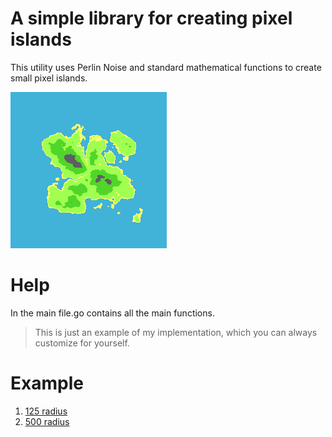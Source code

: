# A simple library for creating pixel islands
This utility uses Perlin Noise and standard mathematical functions to create small pixel islands.

![Sample](https://github.com/egor-erm/simple-island-generator/blob/main/myIsland.png)

# Help
In the main file.go contains all the main functions.

> This is just an example of my implementation, which you can always customize for yourself.

# Example
1. [125 radius](myIsland125r.png)
2. [500 radius](myIsland500r.png)
